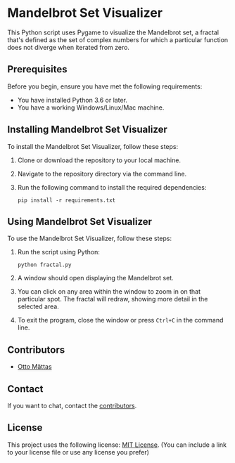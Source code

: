 # Mandelbrot Set Visualizer

This Python script uses Pygame to visualize the Mandelbrot set, a fractal that's defined as the set of complex numbers for which a particular function does not diverge when iterated from zero.

## Prerequisites

Before you begin, ensure you have met the following requirements:

* You have installed Python 3.6 or later.
* You have a working Windows/Linux/Mac machine.

## Installing Mandelbrot Set Visualizer

To install the Mandelbrot Set Visualizer, follow these steps:

1. Clone or download the repository to your local machine.
2. Navigate to the repository directory via the command line.
3. Run the following command to install the required dependencies:

    ```
    pip install -r requirements.txt
    ```

## Using Mandelbrot Set Visualizer

To use the Mandelbrot Set Visualizer, follow these steps:

1. Run the script using Python:

    ```
    python fractal.py
    ```

2. A window should open displaying the Mandelbrot set.
3. You can click on any area within the window to zoom in on that particular spot. The fractal will redraw, showing more detail in the selected area.
4. To exit the program, close the window or press `Ctrl+C` in the command line.

## Contributors

* [Otto Mättas](https://github.com/ottomattas)

## Contact

If you want to chat, contact the [contributors](#contributors).

## License

This project uses the following license: [MIT License](https://github.com/estoniia-ai/mosaic_create/blob/main/LICENSE). (You can include a link to your license file or use any license you prefer)
